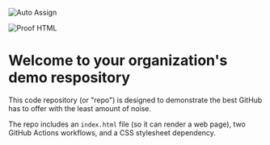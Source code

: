![Auto Assign](https://github.com/mid9tech/demo-repository/actions/workflows/auto-assign.yml/badge.svg)

![Proof HTML](https://github.com/mid9tech/demo-repository/actions/workflows/proof-html.yml/badge.svg)

# Welcome to your organization's demo respository
This code repository (or "repo") is designed to demonstrate the best GitHub has to offer with the least amount of noise.

The repo includes an `index.html` file (so it can render a web page), two GitHub Actions workflows, and a CSS stylesheet dependency.
